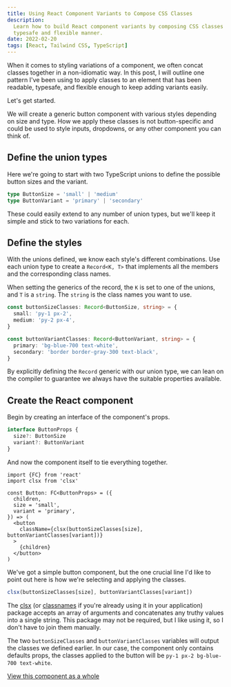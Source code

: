 ```yaml
---
title: Using React Component Variants to Compose CSS Classes
description:
  Learn how to build React component variants by composing CSS classes in a
  typesafe and flexible manner.
date: 2022-02-20
tags: [React, Tailwind CSS, TypeScript]
---
```


When it comes to styling variations of a component, we often concat classes
together in a non-idiomatic way. In this post, I will outline one pattern I've
been using to apply classes to an element that has been readable, typesafe, and
flexible enough to keep adding variants easily.

Let's get started.

We will create a generic button component with various styles depending on size
and type. How we apply these classes is not button-specific and could be used to
style inputs, dropdowns, or any other component you can think of.

## Define the union types

Here we're going to start with two TypeScript unions to define the possible
button sizes and the variant.

```ts
type ButtonSize = 'small' | 'medium'
type ButtonVariant = 'primary' | 'secondary'
```

These could easily extend to any number of union types, but we'll keep it simple
and stick to two variations for each.

## Define the styles

With the unions defined, we know each style's different combinations. Use each
union type to create a `Record<K, T>` that implements all the members and the
corresponding class names.

When setting the generics of the record, the `K` is set to one of the unions,
and `T` is a `string`. The `string` is the class names you want to use.

```ts
const buttonSizeClasses: Record<ButtonSize, string> = {
  small: 'py-1 px-2',
  medium: 'py-2 px-4',
}

const buttonVariantClasses: Record<ButtonVariant, string> = {
  primary: 'bg-blue-700 text-white',
  secondary: 'border border-gray-300 text-black',
}
```

By explicitly defining the `Record` generic with our union type, we can lean on
the compiler to guarantee we always have the suitable properties available.

## Create the React component

Begin by creating an interface of the component's props.

```ts
interface ButtonProps {
  size?: ButtonSize
  variant?: ButtonVariant
}
```

And now the component itself to tie everything together.

```tsx
import {FC} from 'react'
import clsx from 'clsx'

const Button: FC<ButtonProps> = ({
  children,
  size = 'small',
  variant = 'primary',
}) => (
  <button
    className={clsx(buttonSizeClasses[size], buttonVariantClasses[variant])}
  >
    {children}
  </button>
)
```

We've got a simple button component, but the one crucial line I'd like to point
out here is how we're selecting and applying the classes.

```ts
clsx(buttonSizeClasses[size], buttonVariantClasses[variant])
```

The [clsx](https://github.com/lukeed/clsx) (or
[classnames](https://www.npmjs.com/package/classnames) if you're already using
it in your application) package accepts an array of arguments and concatenates
any truthy values into a single string. This package may not be required, but I
like using it, so I don't have to join them manually.

The two `buttonSizeClasses` and `buttonVariantClasses` variables will output the
classes we defined earlier. In our case, the component only contains defaults
props, the classes applied to the button will be
`py-1 px-2 bg-blue-700 text-white`.

[View this component as a whole](https://gist.github.com/devinschulz/0f3a522e5baec0318fb21ed13fa6ffe4)

